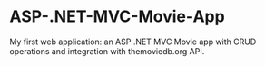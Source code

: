 # ASP-.NET-MVC-Movie-App
My first web application: an ASP .NET MVC Movie app with CRUD operations and integration with themoviedb.org API.
